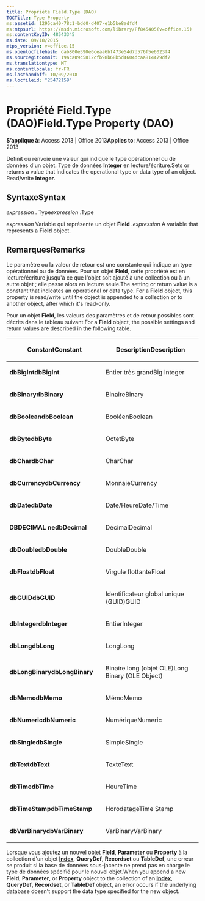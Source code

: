 ```yaml
---
title: Propriété Field.Type (DAO)
TOCTitle: Type Property
ms:assetid: 1295ca40-78c1-bdd0-d407-e1b5be8adfd4
ms:mtpsurl: https://msdn.microsoft.com/library/Ff845405(v=office.15)
ms:contentKeyID: 48543345
ms.date: 09/18/2015
mtps_version: v=office.15
ms.openlocfilehash: dab800e390e6ceaa6bf473e54d7d576f5e6023f4
ms.sourcegitcommit: 19aca09c5812cfb98b68b5d4604dcaa814479df7
ms.translationtype: MT
ms.contentlocale: fr-FR
ms.lasthandoff: 10/09/2018
ms.locfileid: "25472159"
---
```

# <a name="fieldtype-property-dao"></a><span data-ttu-id="c16d5-102">Propriété Field.Type (DAO)</span><span class="sxs-lookup"><span data-stu-id="c16d5-102">Field.Type Property (DAO)</span></span>


<span data-ttu-id="c16d5-103">**S’applique à**: Access 2013 | Office 2013</span><span class="sxs-lookup"><span data-stu-id="c16d5-103">**Applies to**: Access 2013 | Office 2013</span></span>

<span data-ttu-id="c16d5-p101">Définit ou renvoie une valeur qui indique le type opérationnel ou de données d'un objet. Type de données **Integer** en lecture/écriture.</span><span class="sxs-lookup"><span data-stu-id="c16d5-p101">Sets or returns a value that indicates the operational type or data type of an object. Read/write **Integer**.</span></span>

## <a name="syntax"></a><span data-ttu-id="c16d5-106">Syntaxe</span><span class="sxs-lookup"><span data-stu-id="c16d5-106">Syntax</span></span>

<span data-ttu-id="c16d5-107">*expression* . Type</span><span class="sxs-lookup"><span data-stu-id="c16d5-107">*expression* .Type</span></span>

<span data-ttu-id="c16d5-108">*expression* Variable qui représente un objet **Field** .</span><span class="sxs-lookup"><span data-stu-id="c16d5-108">*expression* A variable that represents a **Field** object.</span></span>

## <a name="remarks"></a><span data-ttu-id="c16d5-109">Remarques</span><span class="sxs-lookup"><span data-stu-id="c16d5-109">Remarks</span></span>

<span data-ttu-id="c16d5-p102">Le paramètre ou la valeur de retour est une constante qui indique un type opérationnel ou de données. Pour un objet **Field**, cette propriété est en lecture/écriture jusqu'à ce que l'objet soit ajouté à une collection ou à un autre objet ; elle passe alors en lecture seule.</span><span class="sxs-lookup"><span data-stu-id="c16d5-p102">The setting or return value is a constant that indicates an operational or data type. For a **Field** object, this property is read/write until the object is appended to a collection or to another object, after which it's read-only.</span></span>

<span data-ttu-id="c16d5-112">Pour un objet **Field**, les valeurs des paramètres et de retour possibles sont décrits dans le tableau suivant.</span><span class="sxs-lookup"><span data-stu-id="c16d5-112">For a **Field** object, the possible settings and return values are described in the following table.</span></span>

<table>
<colgroup>
<col style="width: 50%" />
<col style="width: 50%" />
</colgroup>
<thead>
<tr class="header">
<th><p><span data-ttu-id="c16d5-113">Constant</span><span class="sxs-lookup"><span data-stu-id="c16d5-113">Constant</span></span></p></th>
<th><p><span data-ttu-id="c16d5-114">Description</span><span class="sxs-lookup"><span data-stu-id="c16d5-114">Description</span></span></p></th>
</tr>
</thead>
<tbody>
<tr class="odd">
<td><p><span data-ttu-id="c16d5-115"><strong>dbBigInt</strong></span><span class="sxs-lookup"><span data-stu-id="c16d5-115"><strong>dbBigInt</strong></span></span></p></td>
<td><p><span data-ttu-id="c16d5-116">Entier très grand</span><span class="sxs-lookup"><span data-stu-id="c16d5-116">Big Integer</span></span></p></td>
</tr>
<tr class="even">
<td><p><span data-ttu-id="c16d5-117"><strong>dbBinary</strong></span><span class="sxs-lookup"><span data-stu-id="c16d5-117"><strong>dbBinary</strong></span></span></p></td>
<td><p><span data-ttu-id="c16d5-118">Binaire</span><span class="sxs-lookup"><span data-stu-id="c16d5-118">Binary</span></span></p></td>
</tr>
<tr class="odd">
<td><p><span data-ttu-id="c16d5-119"><strong>dbBoolean</strong></span><span class="sxs-lookup"><span data-stu-id="c16d5-119"><strong>dbBoolean</strong></span></span></p></td>
<td><p><span data-ttu-id="c16d5-120">Booléen</span><span class="sxs-lookup"><span data-stu-id="c16d5-120">Boolean</span></span></p></td>
</tr>
<tr class="even">
<td><p><span data-ttu-id="c16d5-121"><strong>dbByte</strong></span><span class="sxs-lookup"><span data-stu-id="c16d5-121"><strong>dbByte</strong></span></span></p></td>
<td><p><span data-ttu-id="c16d5-122">Octet</span><span class="sxs-lookup"><span data-stu-id="c16d5-122">Byte</span></span></p></td>
</tr>
<tr class="odd">
<td><p><span data-ttu-id="c16d5-123"><strong>dbChar</strong></span><span class="sxs-lookup"><span data-stu-id="c16d5-123"><strong>dbChar</strong></span></span></p></td>
<td><p><span data-ttu-id="c16d5-124">Char</span><span class="sxs-lookup"><span data-stu-id="c16d5-124">Char</span></span></p></td>
</tr>
<tr class="even">
<td><p><span data-ttu-id="c16d5-125"><strong>dbCurrency</strong></span><span class="sxs-lookup"><span data-stu-id="c16d5-125"><strong>dbCurrency</strong></span></span></p></td>
<td><p><span data-ttu-id="c16d5-126">Monnaie</span><span class="sxs-lookup"><span data-stu-id="c16d5-126">Currency</span></span></p></td>
</tr>
<tr class="odd">
<td><p><span data-ttu-id="c16d5-127"><strong>dbDate</strong></span><span class="sxs-lookup"><span data-stu-id="c16d5-127"><strong>dbDate</strong></span></span></p></td>
<td><p><span data-ttu-id="c16d5-128">Date/Heure</span><span class="sxs-lookup"><span data-stu-id="c16d5-128">Date/Time</span></span></p></td>
</tr>
<tr class="even">
<td><p><span data-ttu-id="c16d5-129"><strong>DBDECIMAL ne</strong></span><span class="sxs-lookup"><span data-stu-id="c16d5-129"><strong>dbDecimal</strong></span></span></p></td>
<td><p><span data-ttu-id="c16d5-130">Décimal</span><span class="sxs-lookup"><span data-stu-id="c16d5-130">Decimal</span></span></p></td>
</tr>
<tr class="odd">
<td><p><span data-ttu-id="c16d5-131"><strong>dbDouble</strong></span><span class="sxs-lookup"><span data-stu-id="c16d5-131"><strong>dbDouble</strong></span></span></p></td>
<td><p><span data-ttu-id="c16d5-132">Double</span><span class="sxs-lookup"><span data-stu-id="c16d5-132">Double</span></span></p></td>
</tr>
<tr class="even">
<td><p><span data-ttu-id="c16d5-133"><strong>dbFloat</strong></span><span class="sxs-lookup"><span data-stu-id="c16d5-133"><strong>dbFloat</strong></span></span></p></td>
<td><p><span data-ttu-id="c16d5-134">Virgule flottante</span><span class="sxs-lookup"><span data-stu-id="c16d5-134">Float</span></span></p></td>
</tr>
<tr class="odd">
<td><p><span data-ttu-id="c16d5-135"><strong>dbGUID</strong></span><span class="sxs-lookup"><span data-stu-id="c16d5-135"><strong>dbGUID</strong></span></span></p></td>
<td><p><span data-ttu-id="c16d5-136">Identificateur global unique (GUID)</span><span class="sxs-lookup"><span data-stu-id="c16d5-136">GUID</span></span></p></td>
</tr>
<tr class="even">
<td><p><span data-ttu-id="c16d5-137"><strong>dbInteger</strong></span><span class="sxs-lookup"><span data-stu-id="c16d5-137"><strong>dbInteger</strong></span></span></p></td>
<td><p><span data-ttu-id="c16d5-138">Entier</span><span class="sxs-lookup"><span data-stu-id="c16d5-138">Integer</span></span></p></td>
</tr>
<tr class="odd">
<td><p><span data-ttu-id="c16d5-139"><strong>dbLong</strong></span><span class="sxs-lookup"><span data-stu-id="c16d5-139"><strong>dbLong</strong></span></span></p></td>
<td><p><span data-ttu-id="c16d5-140">Long</span><span class="sxs-lookup"><span data-stu-id="c16d5-140">Long</span></span></p></td>
</tr>
<tr class="even">
<td><p><span data-ttu-id="c16d5-141"><strong>dbLongBinary</strong></span><span class="sxs-lookup"><span data-stu-id="c16d5-141"><strong>dbLongBinary</strong></span></span></p></td>
<td><p><span data-ttu-id="c16d5-142">Binaire long (objet OLE)</span><span class="sxs-lookup"><span data-stu-id="c16d5-142">Long Binary (OLE Object)</span></span></p></td>
</tr>
<tr class="odd">
<td><p><span data-ttu-id="c16d5-143"><strong>dbMemo</strong></span><span class="sxs-lookup"><span data-stu-id="c16d5-143"><strong>dbMemo</strong></span></span></p></td>
<td><p><span data-ttu-id="c16d5-144">Mémo</span><span class="sxs-lookup"><span data-stu-id="c16d5-144">Memo</span></span></p></td>
</tr>
<tr class="even">
<td><p><span data-ttu-id="c16d5-145"><strong>dbNumeric</strong></span><span class="sxs-lookup"><span data-stu-id="c16d5-145"><strong>dbNumeric</strong></span></span></p></td>
<td><p><span data-ttu-id="c16d5-146">Numérique</span><span class="sxs-lookup"><span data-stu-id="c16d5-146">Numeric</span></span></p></td>
</tr>
<tr class="odd">
<td><p><span data-ttu-id="c16d5-147"><strong>dbSingle</strong></span><span class="sxs-lookup"><span data-stu-id="c16d5-147"><strong>dbSingle</strong></span></span></p></td>
<td><p><span data-ttu-id="c16d5-148">Simple</span><span class="sxs-lookup"><span data-stu-id="c16d5-148">Single</span></span></p></td>
</tr>
<tr class="even">
<td><p><span data-ttu-id="c16d5-149"><strong>dbText</strong></span><span class="sxs-lookup"><span data-stu-id="c16d5-149"><strong>dbText</strong></span></span></p></td>
<td><p><span data-ttu-id="c16d5-150">Texte</span><span class="sxs-lookup"><span data-stu-id="c16d5-150">Text</span></span></p></td>
</tr>
<tr class="odd">
<td><p><span data-ttu-id="c16d5-151"><strong>dbTime</strong></span><span class="sxs-lookup"><span data-stu-id="c16d5-151"><strong>dbTime</strong></span></span></p></td>
<td><p><span data-ttu-id="c16d5-152">Heure</span><span class="sxs-lookup"><span data-stu-id="c16d5-152">Time</span></span></p></td>
</tr>
<tr class="even">
<td><p><span data-ttu-id="c16d5-153"><strong>dbTimeStamp</strong></span><span class="sxs-lookup"><span data-stu-id="c16d5-153"><strong>dbTimeStamp</strong></span></span></p></td>
<td><p><span data-ttu-id="c16d5-154">Horodatage</span><span class="sxs-lookup"><span data-stu-id="c16d5-154">Time Stamp</span></span></p></td>
</tr>
<tr class="odd">
<td><p><span data-ttu-id="c16d5-155"><strong>dbVarBinary</strong></span><span class="sxs-lookup"><span data-stu-id="c16d5-155"><strong>dbVarBinary</strong></span></span></p></td>
<td><p><span data-ttu-id="c16d5-156">VarBinary</span><span class="sxs-lookup"><span data-stu-id="c16d5-156">VarBinary</span></span></p></td>
</tr>
</tbody>
</table>


<span data-ttu-id="c16d5-157">Lorsque vous ajoutez un nouvel objet **Field**, **Parameter** ou **Property** à la collection d'un objet **[Index](index-object-dao.md)**, **QueryDef**, **Recordset** ou **TableDef**, une erreur se produit si la base de données sous-jacente ne prend pas en charge le type de données spécifié pour le nouvel objet.</span><span class="sxs-lookup"><span data-stu-id="c16d5-157">When you append a new **Field**, **Parameter**, or **Property** object to the collection of an **[Index](index-object-dao.md)**, **QueryDef**, **Recordset**, or **TableDef** object, an error occurs if the underlying database doesn't support the data type specified for the new object.</span></span>

